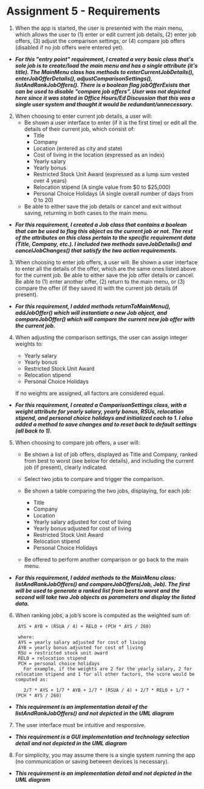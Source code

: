 # Assignment 5 - Requirements

1. When the app is started, the user is presented with the main menu, which allows the user to (1) enter or edit current job details, (2) enter job offers, (3) adjust the comparison settings, or (4) compare job offers (disabled if no job offers were entered yet).  

- **_For this "entry point" requirement, I created a very basic class that's sole job is to create/load the main menu and has a single attribute (it's title).  The MainMenu class has methods to enterCurrentJobDetails(), enterJobOfferDetails(), adjustComparisonSettings(), listAndRankJobOffers().  There is a boolean flag jobOfferExists that can be used to disable "compare job offers".  User was not depicted here since it was stated in Office Hours/Ed Discussion that this was a single user system and thought it would be redundant/unnecessary._**

2. When choosing to enter current job details, a user will:
   - Be shown a user interface to enter (if it is the first time) or edit all the details of their current job, which consist of:
     - Title
     - Company
     - Location (entered as city and state)
     - Cost of living in the location (expressed as an index)
     - Yearly salary
     - Yearly bonus
     - Restricted Stock Unit Award (expressed as a lump sum vested over 4 years)
     - Relocation stipend (A single value from $0 to $25,000)
     - Personal Choice Holidays (A single overall number of days from 0 to 20)
   - Be able to either save the job details or cancel and exit without saving, returning in both cases to the main menu.

- **_For this requirement, I created a Job class that contains a boolean that can be used to flag this object as the current job or not.  The rest of the attributes on this class pertain to the specific requirement data (Title, Company, etc.).  I included two methods saveJobDetails() and cancelJobChanges() that satisfy the two action requirements._**

3. When choosing to enter job offers, a user will:
   Be shown a user interface to enter all the details of the offer, which are the same ones listed above for the current job.
   Be able to either save the job offer details or cancel.
   Be able to (1) enter another offer, (2) return to the main menu, or (3) compare the offer (if they saved it) with the current job details (if present).

- **_For this requirement, I added methods returnToMainMenu(), addJobOffer() which will instantiate a new Job object, and compareJobOffer() which will compare the current new job offer with the current job._**

4. When adjusting the comparison settings, the user can assign integer weights to:
   - Yearly salary
   - Yearly bonus
   - Restricted Stock Unit Award
   - Relocation stipend
   - Personal Choice Holidays 

   If no weights are assigned, all factors are considered equal.

- **_For this requirement, I created a ComparisonSettings class, with a weight attribute for yearly salary, yearly bonus, RSUs, relocation stipend, and personal choice holidays and initialized each to 1.    I also added a method to save changes and to reset back to default settings (all back to 1)._**

5. When choosing to compare job offers, a user will:
   - Be shown a list of job offers, displayed as Title and Company, ranked from best to worst (see below for details), and including the current job (if present), clearly indicated.
   - Select two jobs to compare and trigger the comparison.
   - Be shown a table comparing the two jobs, displaying, for each job:
     - Title
     - Company
     - Location
     - Yearly salary adjusted for cost of living
     - Yearly bonus adjusted for cost of living
     - Restricted Stock Unit Award
     - Relocation stipend
     - Personal Choice Holidays

   - Be offered to perform another comparison or go back to the main menu.

- **_For this requirement, I added methods to the MainMenu class: listAndRankJobOffers() and compareJobOffers(Job, Job).  The first will be used to generate a ranked list from best to worst and the second will take two Job objects as parameters and display the listed data._**
   

6. When ranking jobs, a job’s score is computed as the weighted sum of:

        AYS + AYB + (RSUA / 4) + RELO + (PCH * AYS / 260)
        
        where:
        AYS = yearly salary adjusted for cost of living
        AYB = yearly bonus adjusted for cost of living
        RSU = restricted stock unit award
        RELO = relocation stipend
        PCH = personal choice holidays
          For example, if the weights are 2 for the yearly salary, 2 for relocation stipend and 1 for all other factors, the score would be computed as:
            
          2/7 * AYS + 1/7 * AYB + 1/7 * (RSUA / 4) + 2/7 * RELO + 1/7 * (PCH * AYS / 260)
- **_This requirement is an implementation detail of the listAndRankJobOffers() and not depicted in the UML diagram_**

7. The user interface must be intuitive and responsive.

- **_This requirement is a GUI implementation and technology selection detail and not depicted in the UML diagram_**

8. For simplicity, you may assume there is a single system running the app (no communication or saving between devices is necessary).

- **_This requirement is an implementation detail and not depicted in the UML diagram_**